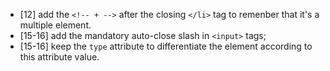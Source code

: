 +  [12]  add the `<!-- + -->` after the closing `</li>` tag to remenber that it's a multiple element.
+  [15-16] add the mandatory auto-close slash in `<input>` tags;
+  [15-16] keep the `type` attribute to differentiate the element according to this attribute value.